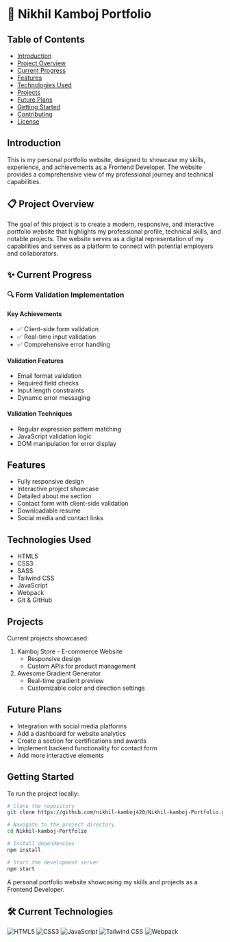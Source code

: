 
# 🚀 Nikhil Kamboj Portfolio

## Table of Contents

- [Introduction](#introduction)
- [Project Overview](#project-overview)
- [Current Progress](#current-progress)
- [Features](#features)
- [Technologies Used](#technologies-used)
- [Projects](#projects)
- [Future Plans](#future-plans)
- [Getting Started](#getting-started)
- [Contributing](#contributing)
- [License](#license)

## Introduction

This is my personal portfolio website, designed to showcase my skills, experience, and achievements as a Frontend Developer. The website provides a comprehensive view of my professional journey and technical capabilities.

## 📋 Project Overview

The goal of this project is to create a modern, responsive, and interactive portfolio website that highlights my professional profile, technical skills, and notable projects. The website serves as a digital representation of my capabilities and serves as a platform to connect with potential employers and collaborators.

## ✨ Current Progress

### 🔍 Form Validation Implementation

#### Key Achievements
- ✅ Client-side form validation
- ✅ Real-time input validation
- ✅ Comprehensive error handling

#### Validation Features
- Email format validation
- Required field checks
- Input length constraints
- Dynamic error messaging

#### Validation Techniques
- Regular expression pattern matching
- JavaScript validation logic
- DOM manipulation for error display


## Features

- Fully responsive design
- Interactive project showcase
- Detailed about me section
- Contact form with client-side validation
- Downloadable resume
- Social media and contact links

## Technologies Used

- HTML5
- CSS3
- SASS
- Tailwind CSS
- JavaScript
- Webpack
- Git & GitHub

## Projects

Current projects showcased:

1. Kamboj Store - E-commerce Website
   - Responsive design
   - Custom APIs for product management
2. Awesome Gradient Generator
   - Real-time gradient preview
   - Customizable color and direction settings

## Future Plans

- Integration with social media platforms
- Add a dashboard for website analytics
- Create a section for certifications and awards
- Implement backend functionality for contact form
- Add more interactive elements

## Getting Started

To run the project locally:

```bash
# Clone the repository
git clone https://github.com/nikhil-kamboj420/Nikhil-kamboj-Portfolio.git

# Navigate to the project directory
cd Nikhil-kamboj-Portfolio

# Install dependencies
npm install

# Start the development server
npm start
```









A personal portfolio website showcasing my skills and projects as a Frontend Developer.

## 🛠 Current Technologies

![HTML5](https://img.shields.io/badge/-HTML5-E34F26?style=flat&logo=html5&logoColor=white)
![CSS3](https://img.shields.io/badge/-CSS3-1572B6?style=flat&logo=css3)
![JavaScript](https://img.shields.io/badge/-JavaScript-black?style=flat&logo=javascript)
![Tailwind CSS](https://img.shields.io/badge/-Tailwind_CSS-38B2AC?style=flat&logo=tailwind-css&logoColor=white)
![Webpack](https://img.shields.io/badge/-Webpack-8DD6F9?style=flat&logo=webpack&logoColor=white)

